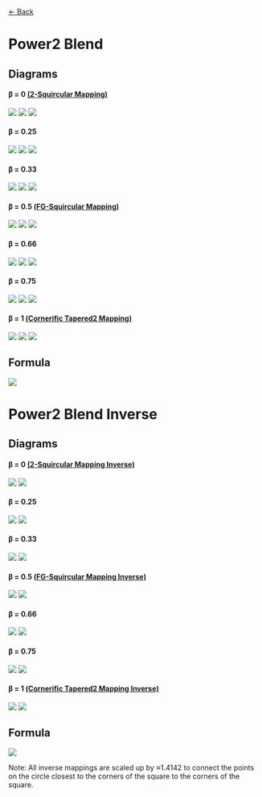 [<- Back](https://github.com/Kuuuube/Circular_Area/blob/main/wiki/mappings_index.md)

# Power2 Blend

## Diagrams
#### β = 0 [(2-Squircular Mapping)](https://github.com/Kuuuube/Circular_Area/blob/main/wiki/mappings/2_squircular_mapping.md)

![](https://raw.githubusercontent.com/Kuuuube/Circular_Area/main/wiki/images/mappings/square_power2_blend_B0_circle_grid_thick_checkerboard.png)
![](https://raw.githubusercontent.com/Kuuuube/Circular_Area/main/wiki/images/mappings/square_power2_blend_B0_square_grid_thick_checkerboard.png)
![](https://raw.githubusercontent.com/Kuuuube/Circular_Area/main/wiki/images/mappings/square_power2_blend_B0_dot_grid_circle_rgb_gradient_circle.png)

#### β = 0.25

![](https://raw.githubusercontent.com/Kuuuube/Circular_Area/main/wiki/images/mappings/square_power2_blend_B0.25_circle_grid_thick_checkerboard.png)
![](https://raw.githubusercontent.com/Kuuuube/Circular_Area/main/wiki/images/mappings/square_power2_blend_B0.25_square_grid_thick_checkerboard.png)
![](https://raw.githubusercontent.com/Kuuuube/Circular_Area/main/wiki/images/mappings/square_power2_blend_B0.25_dot_grid_circle_rgb_gradient_circle.png)

#### β = 0.33

![](https://raw.githubusercontent.com/Kuuuube/Circular_Area/main/wiki/images/mappings/square_power2_blend_B0.33_circle_grid_thick_checkerboard.png)
![](https://raw.githubusercontent.com/Kuuuube/Circular_Area/main/wiki/images/mappings/square_power2_blend_B0.33_square_grid_thick_checkerboard.png)
![](https://raw.githubusercontent.com/Kuuuube/Circular_Area/main/wiki/images/mappings/square_power2_blend_B0.33_dot_grid_circle_rgb_gradient_circle.png)

#### β = 0.5 [(FG-Squircular Mapping)](https://github.com/Kuuuube/Circular_Area/blob/main/wiki/mappings/fg_squircular_mapping.md)

![](https://raw.githubusercontent.com/Kuuuube/Circular_Area/main/wiki/images/mappings/square_power2_blend_B0.5_circle_grid_thick_checkerboard.png)
![](https://raw.githubusercontent.com/Kuuuube/Circular_Area/main/wiki/images/mappings/square_power2_blend_B0.5_square_grid_thick_checkerboard.png)
![](https://raw.githubusercontent.com/Kuuuube/Circular_Area/main/wiki/images/mappings/square_power2_blend_B0.5_dot_grid_circle_rgb_gradient_circle.png)

#### β = 0.66

![](https://raw.githubusercontent.com/Kuuuube/Circular_Area/main/wiki/images/mappings/square_power2_blend_B0.66_circle_grid_thick_checkerboard.png)
![](https://raw.githubusercontent.com/Kuuuube/Circular_Area/main/wiki/images/mappings/square_power2_blend_B0.66_square_grid_thick_checkerboard.png)
![](https://raw.githubusercontent.com/Kuuuube/Circular_Area/main/wiki/images/mappings/square_power2_blend_B0.66_dot_grid_circle_rgb_gradient_circle.png)

#### β = 0.75

![](https://raw.githubusercontent.com/Kuuuube/Circular_Area/main/wiki/images/mappings/square_power2_blend_B0.75_circle_grid_thick_checkerboard.png)
![](https://raw.githubusercontent.com/Kuuuube/Circular_Area/main/wiki/images/mappings/square_power2_blend_B0.75_square_grid_thick_checkerboard.png)
![](https://raw.githubusercontent.com/Kuuuube/Circular_Area/main/wiki/images/mappings/square_power2_blend_B0.75_dot_grid_circle_rgb_gradient_circle.png)

#### β = 1 [(Cornerific Tapered2 Mapping)](https://github.com/Kuuuube/Circular_Area/blob/main/wiki/mappings/cornerific_tapered2_mapping.md)

![](https://raw.githubusercontent.com/Kuuuube/Circular_Area/main/wiki/images/mappings/square_power2_blend_B1_circle_grid_thick_checkerboard.png)
![](https://raw.githubusercontent.com/Kuuuube/Circular_Area/main/wiki/images/mappings/square_power2_blend_B1_square_grid_thick_checkerboard.png)
![](https://raw.githubusercontent.com/Kuuuube/Circular_Area/main/wiki/images/mappings/square_power2_blend_B1_dot_grid_circle_rgb_gradient_circle.png)

## Formula
![](https://raw.githubusercontent.com/Kuuuube/Circular_Area/main/wiki/images/formulas/power2_blend_formula.png)




# Power2 Blend Inverse

## Diagrams
#### β = 0 [(2-Squircular Mapping Inverse)](https://github.com/Kuuuube/Circular_Area/blob/main/wiki/mappings/2_squircular_mapping.md)

![](https://raw.githubusercontent.com/Kuuuube/Circular_Area/main/wiki/images/mappings/circle_power2_blend_B0_square_grid_circle_thick_checkerboard.png)
![](https://raw.githubusercontent.com/Kuuuube/Circular_Area/main/wiki/images/mappings/circle_power2_blend_B0_dot_grid_square_rgb_gradient.png)

#### β = 0.25

![](https://raw.githubusercontent.com/Kuuuube/Circular_Area/main/wiki/images/mappings/circle_power2_blend_B0.25_square_grid_circle_thick_checkerboard.png)
![](https://raw.githubusercontent.com/Kuuuube/Circular_Area/main/wiki/images/mappings/circle_power2_blend_B0.25_dot_grid_square_rgb_gradient.png)

#### β = 0.33

![](https://raw.githubusercontent.com/Kuuuube/Circular_Area/main/wiki/images/mappings/circle_power2_blend_B0.33_square_grid_circle_thick_checkerboard.png)
![](https://raw.githubusercontent.com/Kuuuube/Circular_Area/main/wiki/images/mappings/circle_power2_blend_B0.33_dot_grid_square_rgb_gradient.png)

#### β = 0.5 [(FG-Squircular Mapping Inverse)](https://github.com/Kuuuube/Circular_Area/blob/main/wiki/mappings/fg_squircular_mapping.md)

![](https://raw.githubusercontent.com/Kuuuube/Circular_Area/main/wiki/images/mappings/circle_power2_blend_B0.5_square_grid_circle_thick_checkerboard.png)
![](https://raw.githubusercontent.com/Kuuuube/Circular_Area/main/wiki/images/mappings/circle_power2_blend_B0.5_dot_grid_square_rgb_gradient.png)

#### β = 0.66

![](https://raw.githubusercontent.com/Kuuuube/Circular_Area/main/wiki/images/mappings/circle_power2_blend_B0.66_square_grid_circle_thick_checkerboard.png)
![](https://raw.githubusercontent.com/Kuuuube/Circular_Area/main/wiki/images/mappings/circle_power2_blend_B0.66_dot_grid_square_rgb_gradient.png)

#### β = 0.75

![](https://raw.githubusercontent.com/Kuuuube/Circular_Area/main/wiki/images/mappings/circle_power2_blend_B0.75_square_grid_circle_thick_checkerboard.png)
![](https://raw.githubusercontent.com/Kuuuube/Circular_Area/main/wiki/images/mappings/circle_power2_blend_B0.75_dot_grid_square_rgb_gradient.png)

#### β = 1 [(Cornerific Tapered2 Mapping Inverse)](https://github.com/Kuuuube/Circular_Area/blob/main/wiki/mappings/cornerific_tapered2_mapping.md)

![](https://raw.githubusercontent.com/Kuuuube/Circular_Area/main/wiki/images/mappings/circle_power2_blend_B1_square_grid_circle_thick_checkerboard.png)
![](https://raw.githubusercontent.com/Kuuuube/Circular_Area/main/wiki/images/mappings/circle_power2_blend_B1_dot_grid_square_rgb_gradient.png)

## Formula
![](https://raw.githubusercontent.com/Kuuuube/Circular_Area/main/wiki/images/formulas/power2_blend_inverse_formula.png)

Note: All inverse mappings are scaled up by ≈1.4142 to connect the points on the circle closest to the corners of the square to the corners of the square.
